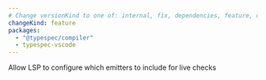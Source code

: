 ```yaml
---
# Change versionKind to one of: internal, fix, dependencies, feature, deprecation, breaking
changeKind: feature
packages:
  - "@typespec/compiler"
  - typespec-vscode
---
```


Allow LSP to configure which emitters to include for live checks
